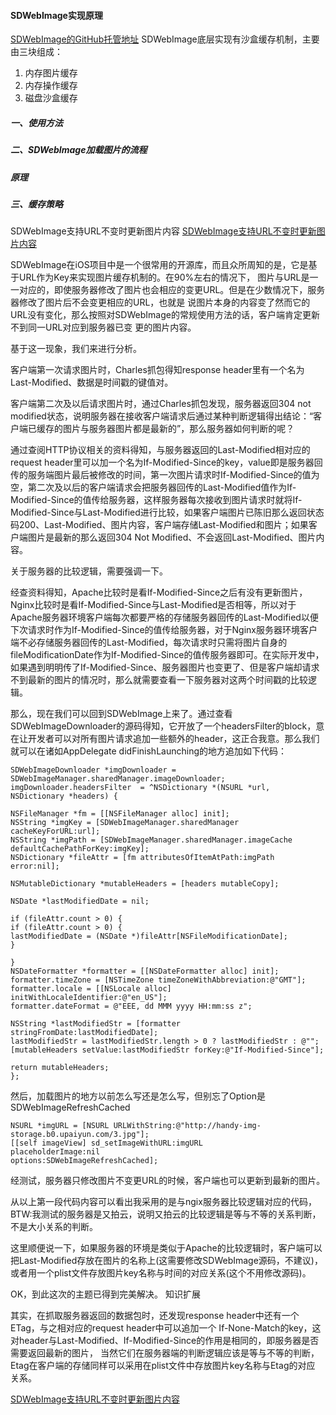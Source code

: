 #### SDWebImage实现原理

[SDWebImage的GitHub托管地址](https://github.com/rs/SDWebImage)
SDWebImage底层实现有沙盒缓存机制，主要由三块组成：
1. 内存图片缓存
2. 内存操作缓存
3. 磁盘沙盒缓存

##### 一、使用方法


##### 二、SDWebImage加载图片的流程

##### 原理


##### 三、缓存策略

SDWebImage支持URL不变时更新图片内容
[SDWebImage支持URL不变时更新图片内容](https://www.cnblogs.com/renshengruozhiruchujian/p/5886382.html)

SDWebImage在iOS项目中是一个很常用的开源库，而且众所周知的是，它是基于URL作为Key来实现图片缓存机制的。在90%左右的情况下，
图片与URL是一一对应的，即使服务器修改了图片也会相应的变更URL。但是在少数情况下，服务器修改了图片后不会变更相应的URL，也就是
说图片本身的内容变了然而它的URL没有变化，那么按照对SDWebImage的常规使用方法的话，客户端肯定更新不到同一URL对应到服务器已变
更的图片内容。

基于这一现象，我们来进行分析。

客户端第一次请求图片时，Charles抓包得知response header里有一个名为Last-Modified、数据是时间戳的键值对。

客户端第二次及以后请求图片时，通过Charles抓包发现，服务器返回304 not modified状态，说明服务器在接收客户端请求后通过某种判断逻辑得出结论：“客户端已缓存的图片与服务器图片都是最新的”，那么服务器如何判断的呢？

通过查阅HTTP协议相关的资料得知，与服务器返回的Last-Modified相对应的request header里可以加一个名为If-Modified-Since的key，value即是服务器回传的服务端图片最后被修改的时间，第一次图片请求时If-Modified-Since的值为空，第二次及以后的客户端请求会把服务器回传的Last-Modified值作为If-Modified-Since的值传给服务器，这样服务器每次接收到图片请求时就将If-Modified-Since与Last-Modified进行比较，如果客户端图片已陈旧那么返回状态码200、Last-Modified、图片内容，客户端存储Last-Modified和图片；如果客户端图片是最新的那么返回304 Not Modified、不会返回Last-Modified、图片内容。

关于服务器的比较逻辑，需要强调一下。

经查资料得知，Apache比较时是看If-Modified-Since之后有没有更新图片，Nginx比较时是看If-Modified-Since与Last-Modified是否相等，所以对于Apache服务器环境客户端每次都要严格的存储服务器回传的Last-Modified以便下次请求时作为If-Modified-Since的值传给服务器，对于Nginx服务器环境客户端不必存储服务器回传的Last-Modified，每次请求时只需将图片自身的fileModificationDate作为If-Modified-Since的值传服务器即可。在实际开发中，如果遇到明明传了If-Modified-Since、服务器图片也变更了、但是客户端却请求不到最新的图片的情况时，那么就需要查看一下服务器对这两个时间戳的比较逻辑。

那么，现在我们可以回到SDWebImage上来了。通过查看SDWebImageDownloader的源码得知，它开放了一个headersFilter的block，意在让开发者可以对所有图片请求追加一些额外的header，这正合我意。那么我们就可以在诸如AppDelegate didFinishLaunching的地方追加如下代码：
```
SDWebImageDownloader *imgDownloader = SDWebImageManager.sharedManager.imageDownloader;
imgDownloader.headersFilter  = ^NSDictionary *(NSURL *url, NSDictionary *headers) {

NSFileManager *fm = [[NSFileManager alloc] init];
NSString *imgKey = [SDWebImageManager.sharedManager cacheKeyForURL:url];
NSString *imgPath = [SDWebImageManager.sharedManager.imageCache defaultCachePathForKey:imgKey];
NSDictionary *fileAttr = [fm attributesOfItemAtPath:imgPath error:nil];

NSMutableDictionary *mutableHeaders = [headers mutableCopy];

NSDate *lastModifiedDate = nil;

if (fileAttr.count > 0) {
if (fileAttr.count > 0) {
lastModifiedDate = (NSDate *)fileAttr[NSFileModificationDate];
}

}
NSDateFormatter *formatter = [[NSDateFormatter alloc] init];
formatter.timeZone = [NSTimeZone timeZoneWithAbbreviation:@"GMT"];
formatter.locale = [[NSLocale alloc] initWithLocaleIdentifier:@"en_US"];
formatter.dateFormat = @"EEE, dd MMM yyyy HH:mm:ss z";

NSString *lastModifiedStr = [formatter stringFromDate:lastModifiedDate];
lastModifiedStr = lastModifiedStr.length > 0 ? lastModifiedStr : @"";
[mutableHeaders setValue:lastModifiedStr forKey:@"If-Modified-Since"];

return mutableHeaders;
};
```
然后，加载图片的地方以前怎么写还是怎么写，但别忘了Option是SDWebImageRefreshCached
```
NSURL *imgURL = [NSURL URLWithString:@"http://handy-img-storage.b0.upaiyun.com/3.jpg"];
[[self imageView] sd_setImageWithURL:imgURL
placeholderImage:nil
options:SDWebImageRefreshCached];
```
经测试，服务器只修改图片不变更URL的时候，客户端也可以更新到最新的图片。

从以上第一段代码内容可以看出我采用的是与ngix服务器比较逻辑对应的代码，BTW:我测试的服务器是又拍云，说明又拍云的比较逻辑是等与不等的关系判断，不是大小关系的判断。

这里顺便说一下，如果服务器的环境是类似于Apache的比较逻辑时，客户端可以把Last-Modified存放在图片的名称上(这需要修改SDWebImage源码，不建议)，或者用一个plist文件存放图片key名称与时间的对应关系(这个不用修改源码)。

OK，到此这次的主题已得到完美解决。
知识扩展

其实，在抓取服务器返回的数据包时，还发现response header中还有一个ETag，与之相对应的request header中可以追加一个
If-None-Match的key，这对header与Last-Modified、If-Modified-Since的作用是相同的，即服务器是否需要返回最新的图片，
当然它们在服务器端的判断逻辑应该是等与不等的判断，Etag在客户端的存储同样可以采用在plist文件中存放图片key名称与Etag的对应
关系。




[SDWebImage支持URL不变时更新图片内容](https://blog.csdn.net/xumugui007/article/details/51605546/)
